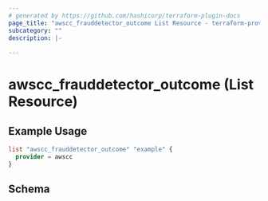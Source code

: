 ```yaml
---
# generated by https://github.com/hashicorp/terraform-plugin-docs
page_title: "awscc_frauddetector_outcome List Resource - terraform-provider-awscc"
subcategory: ""
description: |-
  
---
```


# awscc_frauddetector_outcome (List Resource)



## Example Usage

```terraform
list "awscc_frauddetector_outcome" "example" {
  provider = awscc
}
```

<!-- schema generated by tfplugindocs -->
## Schema
